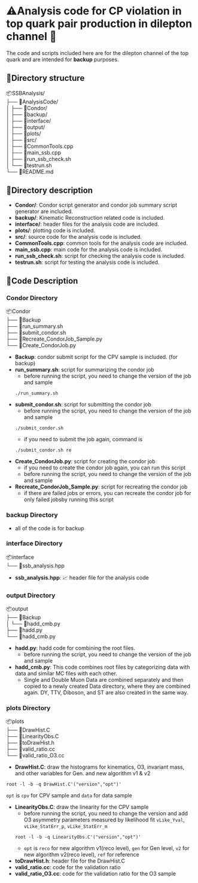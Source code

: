 # ⚠️Analysis code for CP violation in top quark pair production in dilepton channel 🚀

The code and scripts included here are for the dilepton channel of the top quark and are intended for **backup** purposes.

## 📂Directory structure
📦SSBAnalysis/   
├── 📂AnalysisCode/   
│ ├── 📂Condor/   
│ ├── 📂backup/   
│ ├── 📂interface/   
│ ├── 📂output/   
│ ├── 📂plots/   
│ ├── 📂src/   
│ ├── 📜CommonTools.cpp   
│ ├── 📜main_ssb.cpp   
│ ├── 📜run_ssb_check.sh   
│ └── 📜testrun.sh   
└── 📜README.md   

## 📁Directory description
- **Condor/**: Condor script generator and condor job summary script generator are included.
- **backup/**: Kinematic Reconstruction related code is included.
- **interface/**: header files for the analysis code are included.
- **plots/**: plotting code is included.
- **src/**: source code for the analysis code is included.
- **CommonTools.cpp**: common tools for the analysis code are included.
- **main_ssb.cpp**: main code for the analysis code is included.
- **run_ssb_check.sh**: script for checking the analysis code is included.
- **testrun.sh**: script for testing the analysis code is included.

## 📜Code Description
### Condor Directory
📦Condor   
├── 📂Backup   
├── 📜run_summary.sh   
├── 📜submit_condor.sh   
├── 📜Recreate_CondorJob_Sample.py   
└── 📜Create_CondorJob.py   
- **Backup**: condor submit script for the CPV sample is included. (for backup)
- **run_summary.sh**: script for summarizing the condor job
    - before running the script, you need to change the version of the job and sample
    ```
    ./run_summary.sh
    ```
- **submit_condor.sh**: script for submitting the condor job
    - before running the script, you need to change the version of the job and sample
    ```
    ./submit_condor.sh
    ```
    - if you need to submit the job again, command is
    ```
    ./submit_condor.sh re
    ```
- **Create_CondorJob.py**: script for creating the condor job
    - if you need to create the condor job again, you can run this script
    - before running the script, you need to change the version of the job and sample
- **Recreate_CondorJob_Sample.py**: script for recreating the condor job
    - if there are failed jobs or errors, you can recreate the condor job for only failed jobsby running this script

### backup Directory
- all of the code is for backup

### interface Directory
📦interface   
└── 📜ssb_analysis.hpp   
- **ssb_analysis.hpp**: 📈 header file for the analysis code

### output Directory
📦output   
├── 📂Backup   
│ └── 📜hadd_cmb.py   
├── 📜hadd.py   
└── 📜hadd_cmb.py   
- **hadd.py**: hadd code for combining the root files.
    - before running the script, you need to change the version of the job and sample
- **hadd_cmb.py**: This code combines root files by categorizing data with data and similar MC files with each other.
    - Single and Double Muon Data are combined separately and then copied to a newly created Data directory, where they are combined again. DY, TTV, Diboson, and ST are also created in the same way.

### plots Directory
📦plots   
├── 📜DrawHist.C   
├── 📜LinearityObs.C   
├── 📜toDrawHist.h   
├── 📜valid_ratio.cc   
└── 📜valid_ratio_O3.cc   
- **DrawHist.C**: draw the histograms for kinematics, O3, invariant mass, and other variables for Gen. and new algorithm v1 & v2
```
root -l -b -q DrawHist.C'("version","opt")'
```
```opt``` is ```cpv``` for CPV sample and ```data``` for data sample
- **LinearityObs.C**: draw the linearity for the CPV sample
    - before running the script, you need to change the version and add O3 asymmetry parameters measured by likelihood fit
    ```vLike_Yval```, ```vLike_StatErr_p```, ```vLike_StatErr_m```
    ```
    root -l -b -q LinearityObs.C'("version","opt")'
    ```
    - ```opt``` is ```reco``` for new algorithm v1(reco level), ```gen``` for Gen level, ```v2``` for new algorithm v2(reco level), ```ref``` for reference
- **toDrawHist.h**: header file for the DrawHist.C
- **valid_ratio.cc**: code for the validation ratio
- **valid_ratio_O3.cc**: code for the validation ratio for the O3 sample